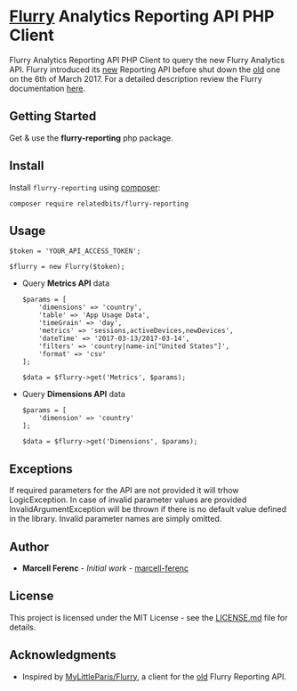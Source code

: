 # [Flurry](https://developer.yahoo.com/analytics/) Analytics Reporting API PHP Client

Flurry Analytics Reporting API PHP Client to query the new Flurry Analytics API.
Flurry introduced its [new](https://developer.yahoo.com/flurry/docs/api/code/analyticsapi/) Reporting API before shut down the [old](https://developer.yahoo.com/flurry/docs/api/code/appinfo/) one on the 6th of March 2017.
For a detailed description review the Flurry documentation [here](https://developer.yahoo.com/flurry/docs/api/code/analyticsapi/).

## Getting Started

Get & use the **flurry-reporting** php package.

## Install

Install ```flurry-reporting``` using [composer](https://getcomposer.org/):
```
composer require relatedbits/flurry-reporting
```

## Usage

```
$token = 'YOUR_API_ACCESS_TOKEN';

$flurry = new Flurry($token);
```

* Query **Metrics API** data

    ```
    $params = [
        'dimensions' => 'country',
        'table' => 'App Usage Data',
        'timeGrain' => 'day',
        'metrics' => 'sessions,activeDevices,newDevices',
        'dateTime' => '2017-03-13/2017-03-14',
        'filters' => 'country|name-in["United States"]',
        'format' => 'csv'
    ];
    ```

    ```
    $data = $flurry->get('Metrics', $params);
    ```

* Query **Dimensions API** data

    ```
    $params = [
        'dimension' => 'country'
    ];
    ```

    ```
    $data = $flurry->get('Dimensions', $params);
    ```

## Exceptions

If required parameters for the API are not provided it will trhow LogicException.
In case of invalid parameter values are provided InvalidArgumentException will be thrown if there is no default value defined in the library. Invalid parameter names are simply omitted.

## Author

* **Marcell Ferenc** - *Initial work* - [marcell-ferenc](https://github.com/marcell-ferenc)

## License

This project is licensed under the MIT License - see the [LICENSE.md](LICENSE.md) file for details.

## Acknowledgments

* Inspired by [MyLittleParis/Flurry](https://github.com/MyLittleParis/Flurry), a client for the [old](https://developer.yahoo.com/flurry/docs/api/code/appinfo/) Flurry Reporting API.
